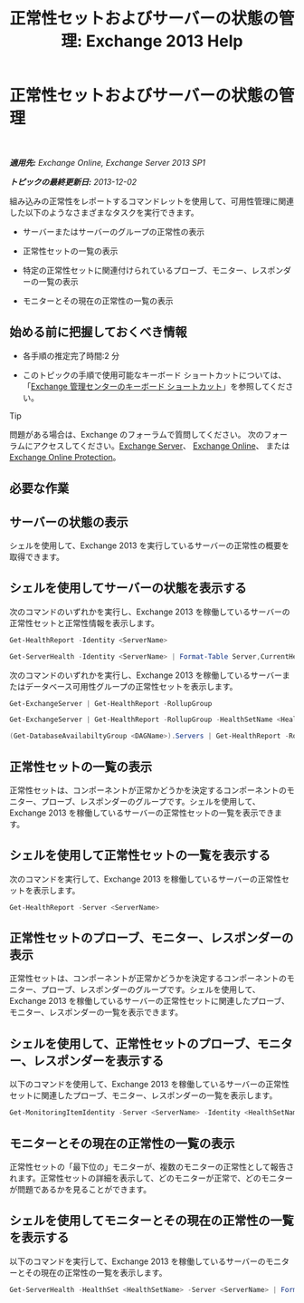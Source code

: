 ﻿---
title: '正常性セットおよびサーバーの状態の管理: Exchange 2013 Help'
TOCTitle: 正常性セットおよびサーバーの状態の管理
ms:assetid: a4f84312-6cfa-4f17-9707-676aadab1143
ms:mtpsurl: https://technet.microsoft.com/ja-jp/library/Dn482054(v=EXCHG.150)
ms:contentKeyID: 59895173
ms.date: 04/24/2018
mtps_version: v=EXCHG.150
ms.translationtype: HT
---

# 正常性セットおよびサーバーの状態の管理

 

_**適用先:** Exchange Online, Exchange Server 2013 SP1_

_**トピックの最終更新日:** 2013-12-02_

組み込みの正常性をレポートするコマンドレットを使用して、可用性管理に関連した以下のようなさまざまなタスクを実行できます。

  - サーバーまたはサーバーのグループの正常性の表示

  - 正常性セットの一覧の表示

  - 特定の正常性セットに関連付けられているプローブ、モニター、レスポンダーの一覧の表示

  - モニターとその現在の正常性の一覧の表示

## 始める前に把握しておくべき情報

  - 各手順の推定完了時間:2 分

  - このトピックの手順で使用可能なキーボード ショートカットについては、「[Exchange 管理センターのキーボード ショートカット](keyboard-shortcuts-in-the-exchange-admin-center-exchange-online-protection-help.md)」を参照してください。


> [!TIP]
> 問題がある場合は、Exchange のフォーラムで質問してください。 次のフォーラムにアクセスしてください。<A href="https://go.microsoft.com/fwlink/p/?linkid=60612">Exchange Server</A>、 <A href="https://go.microsoft.com/fwlink/p/?linkid=267542">Exchange Online</A>、 または <A href="https://go.microsoft.com/fwlink/p/?linkid=285351">Exchange Online Protection</A>。



## 必要な作業

## サーバーの状態の表示

シェルを使用して、Exchange 2013 を実行しているサーバーの正常性の概要を取得できます。

## シェルを使用してサーバーの状態を表示する

次のコマンドのいずれかを実行し、Exchange 2013 を稼働しているサーバーの正常性セットと正常性情報を表示します。

```powershell
Get-HealthReport -Identity <ServerName>
```
```powershell
Get-ServerHealth -Identity <ServerName> | Format-Table Server,CurrentHealthSetState,Name,HealthSetName,AlertValue,HealthGroupName -Auto
```

次のコマンドのいずれかを実行し、Exchange 2013 を稼働しているサーバーまたはデータベース可用性グループの正常性セットを表示します。

```powershell
Get-ExchangeServer | Get-HealthReport -RollupGroup
```
```powershell
Get-ExchangeServer | Get-HealthReport -RollupGroup -HealthSetName <HealthSet>
```
```powershell
(Get-DatabaseAvailabiltyGroup <DAGName>).Servers | Get-HealthReport -RollupGroup
```

## 正常性セットの一覧の表示

正常性セットは、コンポーネントが正常かどうかを決定するコンポーネントのモニター、プローブ、レスポンダーのグループです。シェルを使用して、Exchange 2013 を稼働しているサーバーの正常性セットの一覧を表示できます。

## シェルを使用して正常性セットの一覧を表示する

次のコマンドを実行して、Exchange 2013 を稼働しているサーバーの正常性セットを表示します。

```powershell
Get-HealthReport -Server <ServerName>
```

## 正常性セットのプローブ、モニター、レスポンダーの表示

正常性セットは、コンポーネントが正常かどうかを決定するコンポーネントのモニター、プローブ、レスポンダーのグループです。シェルを使用して、Exchange 2013 を稼働しているサーバーの正常性セットに関連したプローブ、モニター、レスポンダーの一覧を表示できます。

## シェルを使用して、正常性セットのプローブ、モニター、レスポンダーを表示する

以下のコマンドを使用して、Exchange 2013 を稼働しているサーバーの正常性セットに関連したプローブ、モニター、レスポンダーの一覧を表示します。

  ```powershell
  Get-MonitoringItemIdentity -Server <ServerName> -Identity <HealthSetName> | Format-Table Identity,ItemType,Name -Auto
  ```

## モニターとその現在の正常性の一覧の表示

正常性セットの「最下位の」モニターが、複数のモニターの正常性として報告されます。正常性セットの詳細を表示して、どのモニターが正常で、どのモニターが問題であるかを見ることができます。

## シェルを使用してモニターとその現在の正常性の一覧を表示する

以下のコマンドを実行して、Exchange 2013 を稼働しているサーバーのモニターとその現在の正常性の一覧を表示します。

  ```powershell
  Get-ServerHealth -HealthSet <HealthSetName> -Server <ServerName> | Format-Table Name, AlertValue -Auto
  ```

